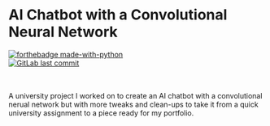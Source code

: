 # AI Chatbot with a Convolutional Neural Network
[![forthebadge made-with-python](http://ForTheBadge.com/images/badges/made-with-python.svg)](https://www.python.org/)
<br>
[![GitLab last commit](https://badgen.net/gitlab/last-commit/NickBusey/HomelabOS/)](https://gitlab.com/NickBusey/HomelabOS/-/commits)

<br><br>
A university project I worked on to create an AI chatbot with a convolutional nerual network but with more tweaks and clean-ups to take it from a quick university assignment to a piece ready for my portfolio.

